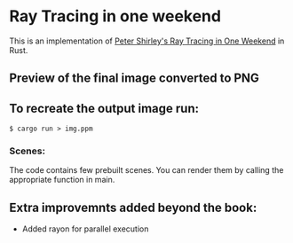 # Ray Tracing in one weekend

This is an implementation of [Peter Shirley's Ray Tracing in One Weekend](https://raytracing.github.io/books/RayTracingInOneWeekend.html) in Rust.

## Preview of the final image converted to PNG

## To recreate the output image run:

`$ cargo run > img.ppm`

### Scenes:

The code contains few prebuilt scenes.
You can render them by calling the appropriate function in main.

## Extra improvemnts added beyond the book:

- Added rayon for parallel execution
